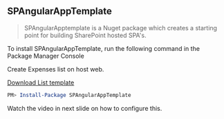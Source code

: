 SPAngularAppTemplate
--------------------

> SPAngularApptemplate is a Nuget package which creates a starting point for building SharePoint hosted SPA's.

To install SPAngularAppTemplate, run the following command in the Package Manager Console

Create Expenses list on host web.

[Download List template](http://1drv.ms/1xmXS6w)

````powershell  
PM> Install-Package SPAngularAppTemplate
````

Watch the video in next slide on how to configure this.